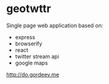 geotwttr
========

Single page web application based on:
* express
* browserify
* react
* twitter stream api
* google maps

http://do.gordeev.me
